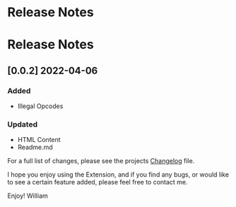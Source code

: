 # Release Notes
# Release Notes

<!-- ## [v-inc] ${YEAR4}-${MONTHNUMBER}-${DATE} -->

## [0.0.2] 2022-04-06
### Added
- Illegal Opcodes
### Updated 
- HTML Content
- Readme.md

For a full list of changes, please see the projects [Changelog](CHANGELOG.md) file.

I hope you enjoy using the Extension, and if you find any bugs, or would like to see a certain feature added, please feel free to contact me.

Enjoy! William
